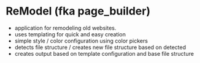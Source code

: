 # ReModel (fka page_builder)

- application for remodeling old websites.
- uses templating for quick and easy creation
- simple style / color configuration using color pickers
- detects file structure / creates new file structure based on detected
- creates output based on template configuration and base file structure
